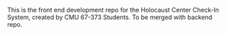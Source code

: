 This is the front end development repo for the Holocaust Center Check-In System, created by CMU 67-373 Students. To be merged with backend repo.
